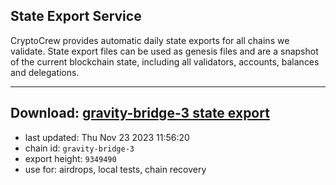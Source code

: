 ## State Export Service
CryptoCrew provides automatic daily state exports for all chains we validate. State export files can be used as genesis files and are a snapshot of the current blockchain state, including all validators, accounts, balances and delegations.

---
**Download: [gravity-bridge-3 state export](https://dl.ccvalidators.com/SERVICE/gravitybridge/gravity-bridge-3_export_9349490.json)**
---

- last updated: Thu Nov 23 2023 11:56:20
- chain id: `gravity-bridge-3`
- export height: `9349490`
- use for: airdrops, local tests, chain recovery
